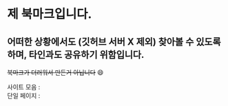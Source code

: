 # 제 북마크입니다.
## 어떠한 상황에서도 (깃허브 서버 X 제외) 찾아볼 수 있도록 하며, 타인과도 공유하기 위함입니다.
~~북마크가 더러워서 만든거 아닙니다~~ :smile:



사이트 모음 : <a href="https://github.com/hbsowo58/bookmark/blob/master/site/site.md"></a>  <br>
단일 페이지 : <a href="https://github.com/hbsowo58/bookmark/blob/master/page/page.md"></a>


